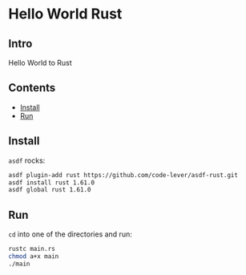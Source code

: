 # Hello World Rust

## Intro

Hello World to Rust

## Contents

- [Install](#install)
- [Run](#run)

## Install

`asdf` rocks:

```bash
asdf plugin-add rust https://github.com/code-lever/asdf-rust.git
asdf install rust 1.61.0
asdf global rust 1.61.0
```

## Run

`cd` into one of the directories and run:

```bash
rustc main.rs
chmod a+x main
./main
```